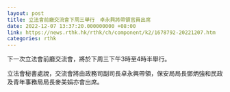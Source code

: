 ```yaml
---
layout: post
title: 立法會前廳交流會下周三舉行　卓永興將帶領官員出席
date: 2022-12-07 13:37:20.000000000 +08:00
link: https://news.rthk.hk/rthk/ch/component/k2/1678792-20221207.htm
categories: rthk
---
```


下一次立法會前廳交流會，將於下周三下午3時至4時半舉行。

立法會秘書處說，交流會將由政務司副司長卓永興帶領，保安局局長鄧炳強和民政及青年事務局局長麥美娟亦會出席。
